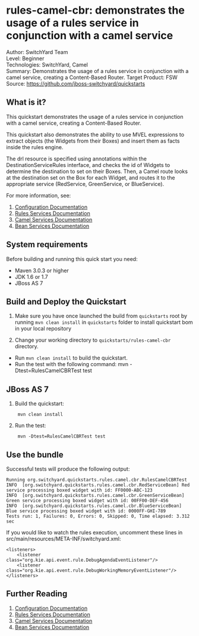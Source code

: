 rules-camel-cbr: demonstrates the usage of a rules service in conjunction with a camel service
============================================
Author: SwitchYard Team  
Level: Beginner  
Technologies: SwitchYard, Camel  
Summary: Demonstrates the usage of a rules service in conjunction with a camel service, creating a Content-Based Router. 
Target Product: FSW  
Source: <https://github.com/jboss-switchyard/quickstarts>


What is it?
-----------
This quickstart demonstrates the usage of a rules service in conjunction with a camel service, creating a Content-Based Router.

This quickstart also demonstrates the ability to use MVEL expressions to extract objects (the Widgets from their Boxes) and insert them as facts inside the rules engine.

The drl resource is specified using annotations within the DestinationServiceRules interface, and checks the id of Widgets to determine the destination to set on their Boxes.
Then, a Camel route looks at the destination set on the Box for each Widget, and routes it to the appropriate service (RedService, GreenService, or BlueService).

For more information, see:
1. [Configuration Documentation](https://docs.jboss.org/author/display/SWITCHYARD/Configuration)
2. [Rules Services Documentation](https://docs.jboss.org/author/display/SWITCHYARD/Rules)
3. [Camel Services Documentation](https://docs.jboss.org/author/display/SWITCHYARD/Camel)
4. [Bean Services Documentation](https://docs.jboss.org/author/display/SWITCHYARD/Bean)



System requirements
-------------------

Before building and running this quick start you need:

* Maven 3.0.3 or higher
* JDK 1.6 or 1.7
* JBoss AS 7


Build and Deploy the Quickstart
-------------------------

1. Make sure you have once launched the build from `quickstarts` root by running `mvn clean install` in `quickstarts` folder to install quickstart bom in your local repository

2. Change your working directory to `quickstarts/rules-camel-cbr` directory.
* Run `mvn clean install` to build the quickstart.
* Run the test with the following command:
    mvn -Dtest=RulesCamelCBRTest test


JBoss AS 7
----------
1. Build the quickstart:

        mvn clean install

2. Run the test:

        mvn -Dtest=RulesCamelCBRTest test

Use the bundle
-------------------

Successful tests will produce the following output:

```
Running org.switchyard.quickstarts.rules.camel.cbr.RulesCamelCBRTest
INFO  [org.switchyard.quickstarts.rules.camel.cbr.RedServiceBean] Red service processing boxed widget with id: FF0000-ABC-123
INFO  [org.switchyard.quickstarts.rules.camel.cbr.GreenServiceBean] Green service processing boxed widget with id: 00FF00-DEF-456
INFO  [org.switchyard.quickstarts.rules.camel.cbr.BlueServiceBean] Blue service processing boxed widget with id: 0000FF-GHI-789
Tests run: 1, Failures: 0, Errors: 0, Skipped: 0, Time elapsed: 3.312 sec
```

If you would like to watch the rules execution, uncomment these lines in
src/main/resources/META-INF/switchyard.xml:
```
<listeners>
    <listener class="org.kie.api.event.rule.DebugAgendaEventListener"/>
    <listener class="org.kie.api.event.rule.DebugWorkingMemoryEventListener"/>
</listeners>
```

## Further Reading

1. [Configuration Documentation](https://docs.jboss.org/author/display/SWITCHYARD/Configuration)
2. [Rules Services Documentation](https://docs.jboss.org/author/display/SWITCHYARD/Rules)
3. [Camel Services Documentation](https://docs.jboss.org/author/display/SWITCHYARD/Camel)
4. [Bean Services Documentation](https://docs.jboss.org/author/display/SWITCHYARD/Bean)
